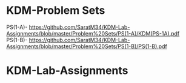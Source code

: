 # KDM-Problem Sets

PS(1-A)- https://github.com/SaratM34/KDM-Lab-Assignments/blob/master/Problem%20Sets/PS(1-A)/KDM(PS-1A).pdf <br />
PS(1-B)- https://github.com/SaratM34/KDM-Lab-Assignments/blob/master/Problem%20Sets/PS(1-B)/PS(1-B).pdf

# KDM-Lab-Assignments
